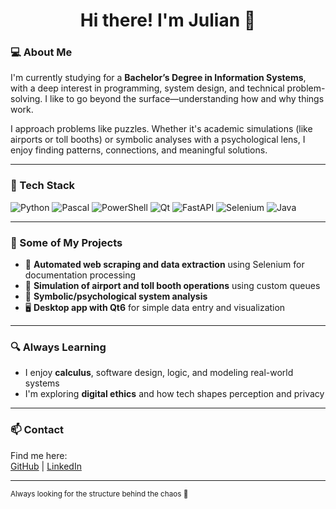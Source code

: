 <h1 align="center">Hi there! I'm Julian 👋</h1>

### 💻 About Me

I'm currently studying for a **Bachelor’s Degree in Information Systems**, with a deep interest in programming, system design, and technical problem-solving. I like to go beyond the surface—understanding how and why things work.

I approach problems like puzzles. Whether it's academic simulations (like airports or toll booths) or symbolic analyses with a psychological lens, I enjoy finding patterns, connections, and meaningful solutions.

---

### 🧰 Tech Stack

![Python](https://img.shields.io/badge/Python-3776AB?style=flat&logo=python&logoColor=white)
![Pascal](https://img.shields.io/badge/Pascal-blue?style=flat)
![PowerShell](https://img.shields.io/badge/PowerShell-5391FE?style=flat&logo=powershell&logoColor=white)
![Qt](https://img.shields.io/badge/Qt-41CD52?style=flat&logo=qt&logoColor=white)
![FastAPI](https://img.shields.io/badge/FastAPI-009688?style=flat&logo=fastapi&logoColor=white)
![Selenium](https://img.shields.io/badge/Selenium-43B02A?style=flat&logo=selenium&logoColor=white)
![Java](https://img.shields.io/badge/Java-007396?style=flat&logo=java&logoColor=white)


---

### 🚀 Some of My Projects

- 🤖 **Automated web scraping and data extraction** using Selenium for documentation processing
- 🛫 **Simulation of airport and toll booth operations** using custom queues  
- 🧠 **Symbolic/psychological system analysis**  
- 🖥️ **Desktop app with Qt6** for simple data entry and visualization

---

### 🔍 Always Learning

- I enjoy **calculus**, software design, logic, and modeling real-world systems  
- I'm exploring **digital ethics** and how tech shapes perception and privacy  

---

### 📫 Contact

Find me here:  
[GitHub](https://github.com/julianAO2002/julianAO2002) | [LinkedIn](https://www.linkedin.com/in/juli%C3%A1n-agust%C3%ADn-olivera-0a3b8121a/) 

---

<sub>Always looking for the structure behind the chaos 🧩</sub>


